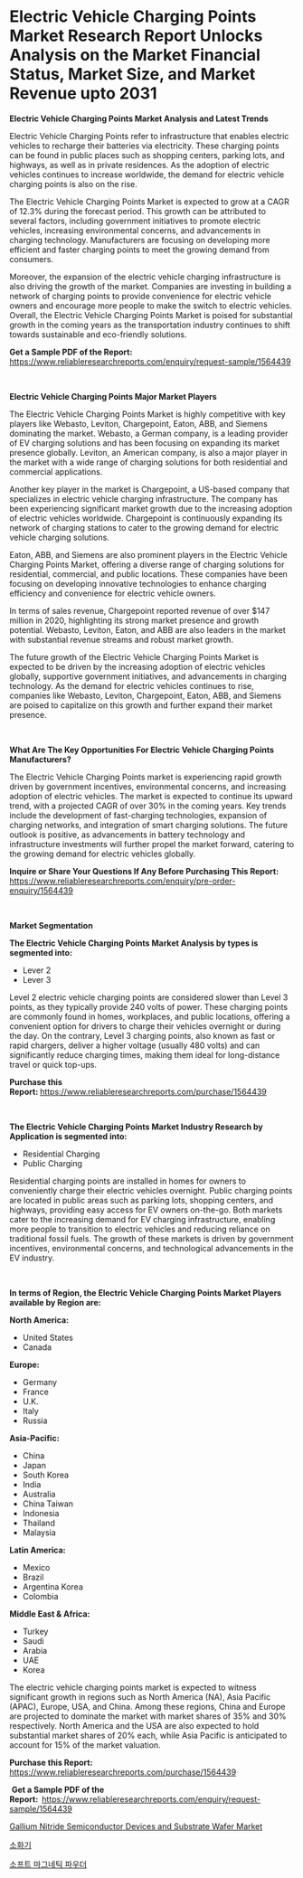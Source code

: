 <p><h1>Electric Vehicle Charging Points Market Research Report Unlocks Analysis on the Market Financial Status, Market Size, and Market Revenue upto 2031</h1></p><p><strong>Electric Vehicle Charging Points Market Analysis and Latest Trends</strong></p>
<p><p>Electric Vehicle Charging Points refer to infrastructure that enables electric vehicles to recharge their batteries via electricity. These charging points can be found in public places such as shopping centers, parking lots, and highways, as well as in private residences. As the adoption of electric vehicles continues to increase worldwide, the demand for electric vehicle charging points is also on the rise.</p><p>The Electric Vehicle Charging Points Market is expected to grow at a CAGR of 12.3% during the forecast period. This growth can be attributed to several factors, including government initiatives to promote electric vehicles, increasing environmental concerns, and advancements in charging technology. Manufacturers are focusing on developing more efficient and faster charging points to meet the growing demand from consumers.</p><p>Moreover, the expansion of the electric vehicle charging infrastructure is also driving the growth of the market. Companies are investing in building a network of charging points to provide convenience for electric vehicle owners and encourage more people to make the switch to electric vehicles. Overall, the Electric Vehicle Charging Points Market is poised for substantial growth in the coming years as the transportation industry continues to shift towards sustainable and eco-friendly solutions.</p></p>
<p><strong>Get a Sample PDF of the Report:&nbsp;</strong> <a href="https://www.reliableresearchreports.com/enquiry/request-sample/1564439">https://www.reliableresearchreports.com/enquiry/request-sample/1564439</a></p>
<p>&nbsp;</p>
<p><strong>Electric Vehicle Charging Points Major Market Players</strong></p>
<p><p>The Electric Vehicle Charging Points Market is highly competitive with key players like Webasto, Leviton, Chargepoint, Eaton, ABB, and Siemens dominating the market. Webasto, a German company, is a leading provider of EV charging solutions and has been focusing on expanding its market presence globally. Leviton, an American company, is also a major player in the market with a wide range of charging solutions for both residential and commercial applications.</p><p>Another key player in the market is Chargepoint, a US-based company that specializes in electric vehicle charging infrastructure. The company has been experiencing significant market growth due to the increasing adoption of electric vehicles worldwide. Chargepoint is continuously expanding its network of charging stations to cater to the growing demand for electric vehicle charging solutions.</p><p>Eaton, ABB, and Siemens are also prominent players in the Electric Vehicle Charging Points Market, offering a diverse range of charging solutions for residential, commercial, and public locations. These companies have been focusing on developing innovative technologies to enhance charging efficiency and convenience for electric vehicle owners.</p><p>In terms of sales revenue, Chargepoint reported revenue of over $147 million in 2020, highlighting its strong market presence and growth potential. Webasto, Leviton, Eaton, and ABB are also leaders in the market with substantial revenue streams and robust market growth.</p><p>The future growth of the Electric Vehicle Charging Points Market is expected to be driven by the increasing adoption of electric vehicles globally, supportive government initiatives, and advancements in charging technology. As the demand for electric vehicles continues to rise, companies like Webasto, Leviton, Chargepoint, Eaton, ABB, and Siemens are poised to capitalize on this growth and further expand their market presence.</p></p>
<p>&nbsp;</p>
<p><strong>What Are The Key Opportunities For Electric Vehicle Charging Points Manufacturers?</strong></p>
<p><p>The Electric Vehicle Charging Points market is experiencing rapid growth driven by government incentives, environmental concerns, and increasing adoption of electric vehicles. The market is expected to continue its upward trend, with a projected CAGR of over 30% in the coming years. Key trends include the development of fast-charging technologies, expansion of charging networks, and integration of smart charging solutions. The future outlook is positive, as advancements in battery technology and infrastructure investments will further propel the market forward, catering to the growing demand for electric vehicles globally.</p></p>
<p><strong>Inquire or Share Your Questions If Any Before Purchasing This Report:</strong> <a href="https://www.reliableresearchreports.com/enquiry/pre-order-enquiry/1564439">https://www.reliableresearchreports.com/enquiry/pre-order-enquiry/1564439</a></p>
<p>&nbsp;</p>
<p><strong>Market Segmentation</strong></p>
<p><strong>The Electric Vehicle Charging Points Market Analysis by types is segmented into:</strong></p>
<p><ul><li>Lever 2</li><li>Lever 3</li></ul></p>
<p><p>Level 2 electric vehicle charging points are considered slower than Level 3 points, as they typically provide 240 volts of power. These charging points are commonly found in homes, workplaces, and public locations, offering a convenient option for drivers to charge their vehicles overnight or during the day. On the contrary, Level 3 charging points, also known as fast or rapid chargers, deliver a higher voltage (usually 480 volts) and can significantly reduce charging times, making them ideal for long-distance travel or quick top-ups.</p></p>
<p><strong>Purchase this Report:&nbsp;</strong><a href="https://www.reliableresearchreports.com/purchase/1564439">https://www.reliableresearchreports.com/purchase/1564439</a></p>
<p>&nbsp;</p>
<p><strong>The Electric Vehicle Charging Points Market Industry Research by Application is segmented into:</strong></p>
<p><ul><li>Residential Charging</li><li>Public Charging</li></ul></p>
<p><p>Residential charging points are installed in homes for owners to conveniently charge their electric vehicles overnight. Public charging points are located in public areas such as parking lots, shopping centers, and highways, providing easy access for EV owners on-the-go. Both markets cater to the increasing demand for EV charging infrastructure, enabling more people to transition to electric vehicles and reducing reliance on traditional fossil fuels. The growth of these markets is driven by government incentives, environmental concerns, and technological advancements in the EV industry.</p></p>
<p>&nbsp;</p>
<p><strong>In terms of Region, the Electric Vehicle Charging Points Market Players available by Region are:</strong></p>
<p>
    <p> <strong> North America: </strong>
        <ul>
            <li>United States</li>
            <li>Canada</li>
        </ul>
        </p> 
    <p> <strong> Europe: </strong>
        <ul>
            <li>Germany</li>
            <li>France</li>
            <li>U.K.</li>
            <li>Italy</li>
            <li>Russia</li>
        </ul>
        </p> 
    <p> <strong> Asia-Pacific: </strong>
        <ul>
            <li>China</li>
            <li>Japan</li>
            <li>South Korea</li>
            <li>India</li>
            <li>Australia</li>
            <li>China Taiwan</li>
            <li>Indonesia</li>
            <li>Thailand</li>
            <li>Malaysia</li>
        </ul>
        </p> 
    <p> <strong> Latin America: </strong>
        <ul>
            <li>Mexico</li>
            <li>Brazil</li>
            <li>Argentina Korea</li>
            <li>Colombia</li>
        </ul>
        </p> 
    <p> <strong> Middle East & Africa: </strong>
        <ul>
            <li>Turkey</li>
            <li>Saudi</li>
            <li>Arabia</li>
            <li>UAE</li>
            <li>Korea</li>
        </ul>
    </p>
    </p>
<p><p>The electric vehicle charging points market is expected to witness significant growth in regions such as North America (NA), Asia Pacific (APAC), Europe, USA, and China. Among these regions, China and Europe are projected to dominate the market with market shares of 35% and 30% respectively. North America and the USA are also expected to hold substantial market shares of 20% each, while Asia Pacific is anticipated to account for 15% of the market valuation.</p></p>
<p><strong>Purchase this Report: </strong><a href="https://www.reliableresearchreports.com/purchase/1564439">https://www.reliableresearchreports.com/purchase/1564439</a></p>
<p>&nbsp;<strong>Get a Sample PDF of the Report:&nbsp;&nbsp;</strong><a href="https://www.reliableresearchreports.com/enquiry/request-sample/1564439">https://www.reliableresearchreports.com/enquiry/request-sample/1564439</a></p>
<p><strong></strong></p>
<p><p><a href="https://view.publitas.com/reportprime-1/gallium-nitride-semiconductor-devices-and-substrate-wafer-market-size-market-trends-and-growth-outlook-forecasted-for-period-from-2024-to-2031/">Gallium Nitride Semiconductor Devices and Substrate Wafer Market</a></p><p><a href="https://medium.com/@donovanvioliy49qi80cb1qtv/%EC%86%8C%ED%99%94%EA%B8%B0-%EC%8B%9C%EC%9E%A5-%EA%B7%9C%EB%AA%A8-cagr-%ED%8A%B8%EB%A0%8C%EB%93%9C-2024-2030-08205c483b41">소화기</a></p><p><a href="https://medium.com/@donovanvioliy49qi80cb1qtv/%EB%B6%80%EB%93%9C%EB%9F%AC%EC%9A%B4-%EC%9E%90%EC%84%9D-%EB%B6%84%EB%A7%90-%EC%8B%9C%EC%9E%A5-%ED%86%B5%EC%B0%B0-%EC%8B%9C%EC%9E%A5-%EB%8F%99%ED%96%A5-%EC%84%B1%EC%9E%A5-2024%EB%85%84%EB%B6%80%ED%84%B0-2031%EB%85%84%EA%B9%8C%EC%A7%80-%EC%98%88%EC%B8%A1%EB%90%9C-%EA%B2%83-38c21511a13f">소프트 마그네틱 파우더</a></p></p>